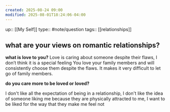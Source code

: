 ```yaml
---
created: 2025-08-24 09:00
modified: 2025-08-01T18:24:06-04:00
---
```

up:: [[My Self]]
type:: #note/question
tags:: [[relationships]]
## what are your views on romantic relationships?

**what is love to you?**
Love is caring about someone despite their flaws, I don’t think it is a special feeling
You love your family members and will consistently choose them despite the flaws. It makes it very difficult to let go of family members.

**do you care more to be loved or loved?**


I don't like all the expectation of being in a relationship, 
I don't like the idea of someone liking me because they are physically attracted to me, I want to be liked for the way that they make me feel not 
